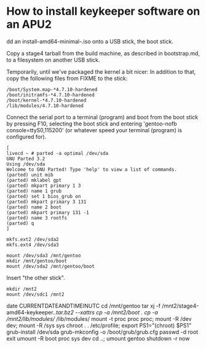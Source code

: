 # How to install keykeeper software on an APU2

dd an install-amd64-minimal-<date>.iso onto a USB stick, the
boot stick.

Copy a stage4 tarball from the build machine, as described in
bootstrap.md, to a filesystem on another USB stick.

Temporarily, until we've packaged the kernel a bit nicer: In addition
to that, copy the following files from FIXME to the stick:

    /boot/System.map-*4.7.10-hardened
    /boot/initramfs-*4.7.10-hardened
    /boot/kernel-*4.7.10-hardened
    /lib/modules/4.7.10-hardened

Connect the serial port to a terminal (program) and boot from the boot
stick by pressing F10, selecting the boot stick and entering
'gentoo-nofb console=ttyS0,115200' (or whatever speed your terminal
(program) is configured for).

    [
    livecd ~ # parted -a optimal /dev/sda
    GNU Parted 3.2
    Using /dev/sda
    Welcome to GNU Parted! Type 'help' to view a list of commands.
    (parted) unit mib
    (parted) mklabel gpt
    (parted) mkpart primary 1 3
    (parted) name 1 grub
    (parted) set 1 bios_grub on
    (parted) mkpart primary 3 131
    (parted) name 2 boot
    (parted) mkpart primary 131 -1
    (parted) name 3 rootfs
    (parted) q
    ]

    mkfs.ext2 /dev/sda2
    mkfs.ext4 /dev/sda3

    mount /dev/sda3 /mnt/gentoo
    mkdir /mnt/gentoo/boot
    mount /dev/sda2 /mnt/gentoo/boot

Insert "the other stick".

    mkdir /mnt2
    mount /dev/sdc1 /mnt2

date CURRENTDATEANDTIMEINUTC
cd /mnt/gentoo
tar xj -f /mnt2/stage4-amd64-keykeeper.*.tar.bz2 --xattrs
cp -a /mnt2/boot .
cp -a /mnt2/lib/modules/* /lib/modules/
mount -t proc proc proc; mount -R /dev dev; mount -R /sys sys
chroot .
. /etc/profile; export PS1="(chroot) $PS1"
grub-install /dev/sda
grub-mkconfig -o /boot/grub/grub.cfg
passwd -d root
exit
umount -R boot proc sys dev
cd ..; umount gentoo
shutdown -r now
